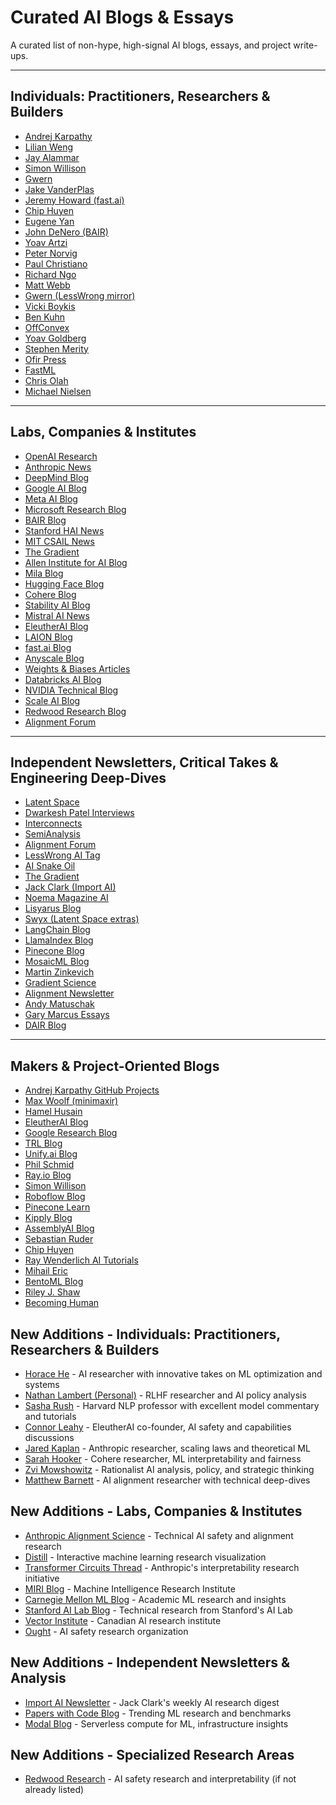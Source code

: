# Curated AI Blogs & Essays

A curated list of non-hype, high-signal AI blogs, essays, and project write-ups.

---

## Individuals: Practitioners, Researchers & Builders
- [Andrej Karpathy](https://karpathy.ai/)
- [Lilian Weng](https://lilianweng.github.io/)
- [Jay Alammar](https://jayalammar.com/)
- [Simon Willison](https://simonwillison.net/)
- [Gwern](https://gwern.net/)
- [Jake VanderPlas](https://jakevdp.github.io/)
- [Jeremy Howard (fast.ai)](https://www.fast.ai/posts/)
- [Chip Huyen](https://chip-huyen.com/blog/)
- [Eugene Yan](https://eugeneyan.com/)
- [John DeNero (BAIR)](https://bair.berkeley.edu/blog/authors/john-de-nero/)
- [Yoav Artzi](https://yoavartzi.com/)
- [Peter Norvig](https://www.peternorvig.com/)
- [Paul Christiano](https://www.openphilanthropy.org/research/people/paul-christiano/)
- [Richard Ngo](https://www.alignmentforum.org/users/richard_ngo/)
- [Matt Webb](https://www.interconnected.org/home/)
- [Gwern (LessWrong mirror)](https://www.lesswrong.com/users/gwern/)
- [Vicki Boykis](https://vickiboykis.com/)
- [Ben Kuhn](https://www.benkuhn.net/)
- [OffConvex](https://www.offconvex.org/)
- [Yoav Goldberg](https://yoavgoldberg.github.io/)
- [Stephen Merity](https://www.mle.party/)
- [Ofir Press](https://www.ofir.io/)
- [FastML](https://fastml.com/)
- [Chris Olah](https://colah.github.io/)
- [Michael Nielsen](https://www.mwolfram.com/writings/)

---

## Labs, Companies & Institutes
- [OpenAI Research](https://openai.com/research)
- [Anthropic News](https://www.anthropic.com/news)
- [DeepMind Blog](https://www.deepmind.com/blog)
- [Google AI Blog](https://ai.googleblog.com/)
- [Meta AI Blog](https://ai.meta.com/blog/)
- [Microsoft Research Blog](https://www.microsoft.com/en-us/research/blog/)
- [BAIR Blog](https://bair.berkeley.edu/blog/)
- [Stanford HAI News](https://hai.stanford.edu/news)
- [MIT CSAIL News](https://www.csail.mit.edu/news)
- [The Gradient](https://thegradient.pub/)
- [Allen Institute for AI Blog](https://allenai.org/blog)
- [Mila Blog](https://mila.quebec/en/blog/)
- [Hugging Face Blog](https://huggingface.co/blog)
- [Cohere Blog](https://cohere.com/blog)
- [Stability AI Blog](https://stability.ai/blog)
- [Mistral AI News](https://www.mistral.ai/news/)
- [EleutherAI Blog](https://www.eleuther.ai/)
- [LAION Blog](https://laion.ai/blog/)
- [fast.ai Blog](https://www.fast.ai/posts/)
- [Anyscale Blog](https://www.anyscale.com/blog)
- [Weights & Biases Articles](https://wandb.ai/articles)
- [Databricks AI Blog](https://www.databricks.com/blog/category/large-language-models)
- [NVIDIA Technical Blog](https://www.nvidia.com/en-us/on-demand/technical-blog/)
- [Scale AI Blog](https://scale.com/blog)
- [Redwood Research Blog](https://redwoodresearch.org/blog/)
- [Alignment Forum](https://www.alignmentforum.org/)

---

## Independent Newsletters, Critical Takes & Engineering Deep-Dives
- [Latent Space](https://www.latent.space/)
- [Dwarkesh Patel Interviews](https://www.dwarkeshpatel.com/)
- [Interconnects](https://www.interconnects.ai/)
- [SemiAnalysis](https://www.semianalysis.com/)
- [Alignment Forum](https://www.alignmentforum.org/)
- [LessWrong AI Tag](https://www.lesswrong.com/tag/ai)
- [AI Snake Oil](https://aisnakeoil.com/)
- [The Gradient](https://thegradient.pub/)
- [Jack Clark (Import AI)](https://jack-clark.net/)
- [Noema Magazine AI](https://www.noemamag.com/tag/artificial-intelligence/)
- [Lisyarus Blog](https://lisyarus.github.io/blog/)
- [Swyx (Latent Space extras)](https://lspace.swyx.io/)
- [LangChain Blog](https://blog.langchain.dev/)
- [LlamaIndex Blog](https://blog.llamaindex.ai/)
- [Pinecone Blog](https://blog.pinecone.io/)
- [MosaicML Blog](https://blog.mosaicml.com/)
- [Martin Zinkevich](https://martin.zinkevich.org/)
- [Gradient Science](https://gradientscience.org/)
- [Alignment Newsletter](https://www.alignmentnewsletter.com/)
- [Andy Matuschak](https://andymatuschak.org/)
- [Gary Marcus Essays](https://www.garymarcus.com/essays/)
- [DAIR Blog](https://www.dair-institute.org/blog)

---

## Makers & Project-Oriented Blogs
- [Andrej Karpathy GitHub Projects](https://karpathy.github.io/)
- [Max Woolf (minimaxir)](https://minimaxir.com/)
- [Hamel Husain](https://hamel.dev/)
- [EleutherAI Blog](https://blog.eleuther.ai/)
- [Google Research Blog](https://blog.research.google/)
- [TRL Blog](https://blog.trl.tech/)
- [Unify.ai Blog](https://blog.unify.ai/)
- [Phil Schmid](https://www.philschmid.de/)
- [Ray.io Blog](https://www.ray.io/blog)
- [Simon Willison](https://simonwillison.net/)
- [Roboflow Blog](https://blog.roboflow.com/)
- [Pinecone Learn](https://www.pinecone.io/learn/)
- [Kipply Blog](https://kipp.ly/)
- [AssemblyAI Blog](https://www.assemblyai.com/blog/)
- [Sebastian Ruder](https://www.ruder.io/)
- [Chip Huyen](https://www.huyenchip.com/blog/)
- [Ray Wenderlich AI Tutorials](https://www.raywenderlich.com/ai)
- [Mihail Eric](https://www.mihaileric.com/posts/)
- [BentoML Blog](https://blog.bentoml.com/)
- [Riley J. Shaw](https://www.rileyjshaw.com/)
- [Becoming Human](https://becominghuman.ai/)

## New Additions - Individuals: Practitioners, Researchers & Builders
- [Horace He](https://horace.io/) - AI researcher with innovative takes on ML optimization and systems
- [Nathan Lambert (Personal)](https://www.nathanlambert.com/) - RLHF researcher and AI policy analysis
- [Sasha Rush](https://rush-nlp.com/) - Harvard NLP professor with excellent model commentary and tutorials  
- [Connor Leahy](https://connorleahy.substack.com/) - EleutherAI co-founder, AI safety and capabilities discussions
- [Jared Kaplan](https://jaredkaplan.substack.com/) - Anthropic researcher, scaling laws and theoretical ML
- [Sarah Hooker](https://www.sarahhooker.me/blog/) - Cohere researcher, ML interpretability and fairness
- [Zvi Mowshowitz](https://thezvi.substack.com/) - Rationalist AI analysis, policy, and strategic thinking
- [Matthew Barnett](https://mattbarnett.substack.com/) - AI alignment researcher with technical deep-dives

## New Additions - Labs, Companies & Institutes
- [Anthropic Alignment Science](https://alignment.anthropic.com/) - Technical AI safety and alignment research
- [Distill](https://distill.pub/) - Interactive machine learning research visualization
- [Transformer Circuits Thread](https://transformer-circuits.pub/) - Anthropic's interpretability research initiative
- [MIRI Blog](https://intelligence.org/blog/) - Machine Intelligence Research Institute
- [Carnegie Mellon ML Blog](https://blog.ml.cmu.edu/) - Academic ML research and insights
- [Stanford AI Lab Blog](https://ai.stanford.edu/blog/) - Technical research from Stanford's AI Lab
- [Vector Institute](https://vectorinstitute.ai/blog/) - Canadian AI research institute
- [Ought](https://ought.org/updates) - AI safety research organization

## New Additions - Independent Newsletters & Analysis
- [Import AI Newsletter](https://www.importai.com/) - Jack Clark's weekly AI research digest
- [Papers with Code Blog](https://paperswithcode.com/blog/) - Trending ML research and benchmarks
- [Modal Blog](https://modal.com/blog/) - Serverless compute for ML, infrastructure insights

## New Additions - Specialized Research Areas
- [Redwood Research](https://www.redwoodresearch.org/) - AI safety research and interpretability (if not already listed)